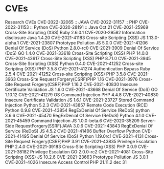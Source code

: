 # CVEs
Research CVEs
CVE-2022-32065 :: JAVA
CVE-2022-31157 :: PHP
CVE-2022-31153 :: Python
CVE-2020-28191 :: Java
Oct 21
CVE-2021-25969 	Cross-Site Scripting (XSS)	Ruby 	2.6.0.1
CVE-2020-29582 	Information disclosure     	Java 	1.4.20
CVE-2021-41183 	Cross-site Scripting (XSS) 	JS   	1.13.0-alpha.1
CVE-2021-23807 	Prototype Pollution        	JS    	5.0.0
CVE-2021-41206 	Denial Of Service (DoS)		Python	2.8.0-rc0
CVE-2021-3909  	Denial Of Service (DoS)		GO	1.4.0
CVE-2021-33618 	Cross-Site Scripting (XSS)	PHP	14.0.0
CVE-2021-43617 	Cross-Site Scripting (XSS)	PHP	8.71.0
CVE-2021-3945  	Cross-Site Scripting (XSS)	Python	0.4.0
CVE-2021-41252 	Cross-site Scripting (XSS)	PHP	3.5.8
CVE-2021-41274 	Authentication Bypass		Ruby	2.5.4
CVE-2021-41252 	Cross-site Scripting (XSS)	PHP	3.5.8
CVE-2021-3963	Cross-Site Request Forgery(CSRF)PHP	1.16
CVE-2021-3976	Cross-Site Request Forgery(CSRF)PHP	1.16.2
CVE-2021-40830 	Insecure Certificate Validation	JS	1.6.0
CVE-2021-43668	Denial Of Service (DoS)		GO	1.10.12
CVE-2021-41279	OS Command Injection		PHP	4.4.8
CVE-2021-40830 	Insecure Certificate Validation JS	1.6.1
CVE-2021-23727	Stored Command Injection	Python	5.2.3
CVE-2021-43857	Remote Code Execution (RCE)	Python	0.9.8
CVE-2021-43854 	RegExDenial Of Service (ReDoS)  python	3.6.6
CVE-2021-45470	RegExDenial Of Service (ReDoS)	Python	4.1.0
CVE-2021-45459	Command Injection		JS	1.0.0-beta.6
CVE-2020-35209	Server-Side RequestForgery(SSRF)JAVA	3.0.6
CVE-2021-43843	RegExDenial Of Service (ReDoS)	JS	4.5.2
CVE-2021-41496	Buffer Overflow			Python
CVE-2021-41495	Denial Of Service (DoS)		Python	1.19.0rc1
CVE-2021-4131	Cross-Site Request Forgery(CSRF)PHP	3.91
CVE-2021-43835	Privilege Escalation		PHP	2.4.0
CVE-2021-39183	Cross-Site Scripting (XSS)	PHP	0.0.9
CVE-2021-38182	Privilege Escalation		GO	2.0.0-rc2
CVE-2021-4081	Cross-Site Scripting (XSS)	JS	10.2.6
CVE-2021-23663	Prototype Pollution		JS	3.0.1
CVE-2021-4026	Insecure Access Control		PHP	21.11.2
dec 31
